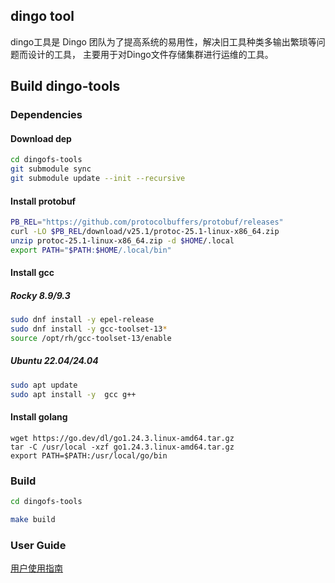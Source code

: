 ## dingo tool 

dingo工具是 Dingo 团队为了提高系统的易用性，解决旧工具种类多输出繁琐等问题而设计的工具，
主要用于对Dingo文件存储集群进行运维的工具。

## Build dingo-tools

### Dependencies

#### Download dep

```sh
cd dingofs-tools
git submodule sync
git submodule update --init --recursive
```
#### Install protobuf

```sh
PB_REL="https://github.com/protocolbuffers/protobuf/releases"
curl -LO $PB_REL/download/v25.1/protoc-25.1-linux-x86_64.zip
unzip protoc-25.1-linux-x86_64.zip -d $HOME/.local
export PATH="$PATH:$HOME/.local/bin"
```
#### Install gcc
##### Rocky 8.9/9.3
```sh
sudo dnf install -y epel-release
sudo dnf install -y gcc-toolset-13*
source /opt/rh/gcc-toolset-13/enable
```
##### Ubuntu 22.04/24.04
```sh
sudo apt update
sudo apt install -y  gcc g++
```

#### Install golang

```shell
wget https://go.dev/dl/go1.24.3.linux-amd64.tar.gz
tar -C /usr/local -xzf go1.24.3.linux-amd64.tar.gz
export PATH=$PATH:/usr/local/go/bin
```

### Build 
```sh
cd dingofs-tools

make build
```

### User Guide

[用户使用指南](./docs/userguide.md)
